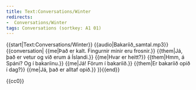 ```yaml
---
title: Text:Conversations/Winter
redirects:
-  Conversations/Winter
tags: Conversations (sortkey: A1 01)
---
```


{{start|Text:Conversations/Winter}}
{{audio|Bakaríið_samtal.mp3}}
{{conversation|
{{me|Það er kalt. Fingurnir mínir eru frosnir.}}
{{them|Já, það er vetur og við erum á Íslandi.}}
{{me|Hvar er heitt?}}
{{them|Hmm, á Spáni? Og í bakaríinu.}}
{{me|Já! Förum í bakaríið.}}
{{them|Er bakaríið opið í dag?}}
{{me|Já, það er alltaf opið.}}
}}{{end}}<noinclude>

</noinclude>
<noinclude>{{cc0}}</noinclude>